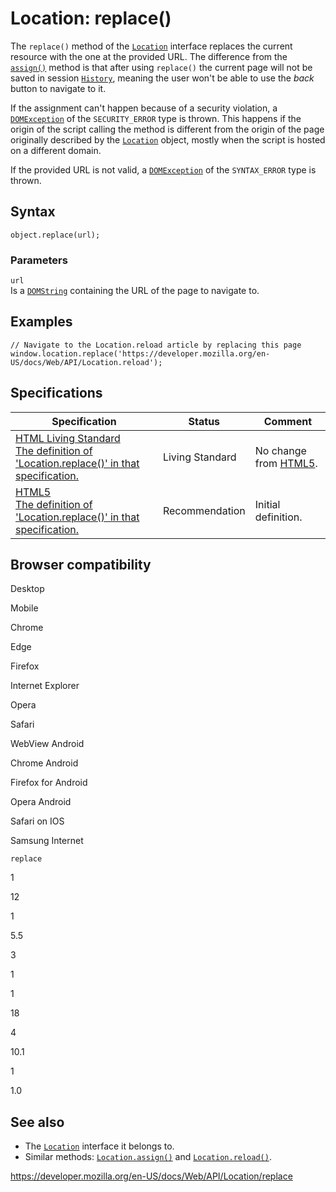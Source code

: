 # Location: replace()

The `replace()` method of the [`Location`](../location) interface replaces the current resource with the one at the provided URL. The difference from the [`assign()`](assign) method is that after using `replace()` the current page will not be saved in session [`History`](../history), meaning the user won't be able to use the _back_ button to navigate to it.

If the assignment can't happen because of a security violation, a [`DOMException`](../domexception) of the `SECURITY_ERROR` type is thrown. This happens if the origin of the script calling the method is different from the origin of the page originally described by the [`Location`](../location) object, mostly when the script is hosted on a different domain.

If the provided URL is not valid, a [`DOMException`](../domexception) of the `SYNTAX_ERROR` type is thrown.

## Syntax

    object.replace(url);

### Parameters

`url`  
Is a [`DOMString`](../domstring) containing the URL of the page to navigate to.

## Examples

    // Navigate to the Location.reload article by replacing this page
    window.location.replace('https://developer.mozilla.org/en-US/docs/Web/API/Location.reload');

## Specifications

<table><thead><tr class="header"><th>Specification</th><th>Status</th><th>Comment</th></tr></thead><tbody><tr class="odd"><td><a href="https://html.spec.whatwg.org/multipage/history.html#dom-location-replace">HTML Living Standard<br />
<span class="small">The definition of 'Location.replace()' in that specification.</span></a></td><td><span class="spec-living">Living Standard</span></td><td>No change from <a href="https://www.w3.org/TR/html52/">HTML5</a>.</td></tr><tr class="even"><td><a href="https://www.w3.org/TR/html52/browsers.html#dom-location-replace">HTML5<br />
<span class="small">The definition of 'Location.replace()' in that specification.</span></a></td><td><span class="spec-rec">Recommendation</span></td><td>Initial definition.</td></tr></tbody></table>

## Browser compatibility

Desktop

Mobile

Chrome

Edge

Firefox

Internet Explorer

Opera

Safari

WebView Android

Chrome Android

Firefox for Android

Opera Android

Safari on IOS

Samsung Internet

`replace`

1

12

1

5.5

3

1

1

18

4

10.1

1

1.0

## See also

- The [`Location`](../location) interface it belongs to.
- Similar methods: [`Location.assign()`](assign) and [`Location.reload()`](reload).

<a href="https://developer.mozilla.org/en-US/docs/Web/API/Location/replace" class="_attribution-link">https://developer.mozilla.org/en-US/docs/Web/API/Location/replace</a>
